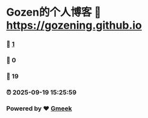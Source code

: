 # Gozen的个人博客 :link: https://gozening.github.io 
### :page_facing_up: [1](https://gozening.github.io/tag.html) 
### :speech_balloon: 0 
### :hibiscus: 19 
### :alarm_clock: 2025-09-19 15:25:59 
### Powered by :heart: [Gmeek](https://github.com/Meekdai/Gmeek)

